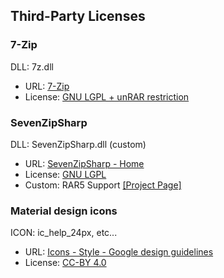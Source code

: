 ## Third-Party Licenses

### 7-Zip

DLL: 7z.dll

* URL: [7-Zip](http://www.7-zip.org/)
* License: [GNU LGPL + unRAR restriction](http://www.7-zip.org/license.txt)

### SevenZipSharp

DLL: SevenZipSharp.dll (custom)

* URL: [SevenZipSharp - Home](https://sevenzipsharp.codeplex.com/)
* License: [GNU LGPL](https://sevenzipsharp.codeplex.com/license)
* Custom: RAR5 Support [\[Project Page\]](https://github.com/neelabo/SevenZipSharp)

### Material design icons

ICON: ic_help_24px, etc...

* URL: [Icons - Style - Google design guidelines](http://www.google.com/design/spec/style/icons.html#icons-system-icons)
* License: [CC-BY 4.0](http://creativecommons.org/licenses/by/4.0/)
